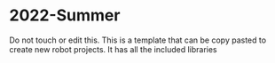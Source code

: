 ﻿# 2022-Summer
Do not touch or edit this. This is a template that can be copy pasted to create new robot projects. It has all the included libraries
